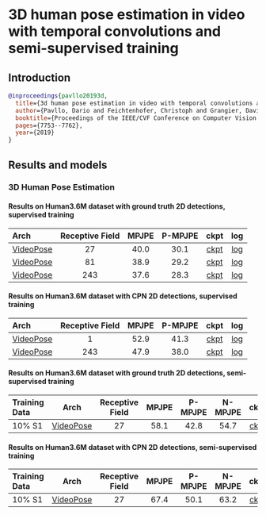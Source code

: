 # 3D human pose estimation in video with temporal convolutions and semi-supervised training

## Introduction

<!-- [ALGORITHM] -->

```bibtex
@inproceedings{pavllo20193d,
  title={3d human pose estimation in video with temporal convolutions and semi-supervised training},
  author={Pavllo, Dario and Feichtenhofer, Christoph and Grangier, David and Auli, Michael},
  booktitle={Proceedings of the IEEE/CVF Conference on Computer Vision and Pattern Recognition},
  pages={7753--7762},
  year={2019}
}
```

## Results and models

### 3D Human Pose Estimation

#### Results on Human3.6M dataset with ground truth 2D detections, supervised training

| Arch | Receptive Field | MPJPE | P-MPJPE | ckpt | log |
| :--- | :---: | :---: | :---: | :---: | :---: |
| [VideoPose](/configs/body3d/videopose/h36m/videopose_h36m_27frames_fullconv_supervised.py) | 27 | 40.0 | 30.1 | [ckpt](https://download.openmmlab.com/mmpose/body3d/videopose/videopose_h36m_27frames_fullconv_supervised-fe8fbba9_20210527.pth) | [log](https://download.openmmlab.com/mmpose/body3d/videopose/videopose_h36m_27frames_fullconv_supervised_20210527.log.json) |
| [VideoPose](/configs/body3d/videopose/h36m/videopose_h36m_81frames_fullconv_supervised.py) | 81 | 38.9 | 29.2 | [ckpt](https://download.openmmlab.com/mmpose/body3d/videopose/videopose_h36m_81frames_fullconv_supervised-1f2d1104_20210527.pth) | [log](https://download.openmmlab.com/mmpose/body3d/videopose/videopose_h36m_81frames_fullconv_supervised_20210527.log.json) |
| [VideoPose](/configs/body3d/videopose/h36m/videopose_h36m_243frames_fullconv_supervised.py) | 243 | 37.6 | 28.3 | [ckpt](https://download.openmmlab.com/mmpose/body3d/videopose/videopose_h36m_243frames_fullconv_supervised-880bea25_20210527.pth) | [log](https://download.openmmlab.com/mmpose/body3d/videopose/videopose_h36m_243frames_fullconv_supervised_20210527.log.json) |

#### Results on Human3.6M dataset with CPN 2D detections, supervised training

| Arch | Receptive Field | MPJPE | P-MPJPE | ckpt | log |
| :--- | :---: | :---: | :---: | :---: | :---: |
| [VideoPose](/configs/body3d/videopose/h36m/videopose_h36m_1frame_fullconv_supervised_cpn_ft.py) | 1 | 52.9 | 41.3 | [ckpt](https://download.openmmlab.com/mmpose/body3d/videopose/videopose_h36m_1frame_fullconv_supervised_cpn_ft-5c3afaed_20210527.pth) | [log](https://download.openmmlab.com/mmpose/body3d/videopose/videopose_h36m_1frame_fullconv_supervised_cpn_ft_20210527.log.json) |
| [VideoPose](/cconfigs/body3d/videopose/h36m/videopose_h36m_243frames_fullconv_supervised_cpn_ft.py) | 243 | 47.9 | 38.0 | [ckpt](https://download.openmmlab.com/mmpose/body3d/videopose/videopose_h36m_243frames_fullconv_supervised_cpn_ft-88f5abbb_20210527.pth) | [log](https://download.openmmlab.com/mmpose/body3d/videopose/videopose_h36m_243frames_fullconv_supervised_cpn_ft_20210527.log.json) |

#### Results on Human3.6M dataset with ground truth 2D detections, semi-supervised training

| Training Data | Arch | Receptive Field | MPJPE | P-MPJPE | N-MPJPE | ckpt | log |
| :--- | :---: | :---: | :---: | :---: | :---: | :---: | :---: |
| 10% S1 | [VideoPose](/configs/body3d/videopose/h36m/videopose_h36m_27frames_fullconv_semi-supervised.py) | 27 | 58.1 | 42.8 | 54.7 | [ckpt](https://download.openmmlab.com/mmpose/body3d/videopose/videopose_h36m_27frames_fullconv_semi-supervised-54aef83b_20210527.pth) | [log](https://download.openmmlab.com/mmpose/body3d/videopose/videopose_h36m_27frames_fullconv_semi-supervised_20210527.log.json) |

#### Results on Human3.6M dataset with CPN 2D detections, semi-supervised training

| Training Data | Arch | Receptive Field | MPJPE | P-MPJPE | N-MPJPE | ckpt | log |
| :--- | :---: | :---: | :---: | :---: | :---: | :---: | :---: |
| 10% S1 | [VideoPose](/configs/body3d/videopose/h36m/videopose_h36m_27frames_fullconv_semi-supervised_cpn_ft.py) | 27 | 67.4 | 50.1 | 63.2 | [ckpt](https://download.openmmlab.com/mmpose/body3d/videopose/videopose_h36m_27frames_fullconv_semi-supervised_cpn_ft-71be9cde_20210527.pth) | [log](https://download.openmmlab.com/mmpose/body3d/videopose/videopose_h36m_27frames_fullconv_semi-supervised_cpn_ft_20210527.log.json) |
